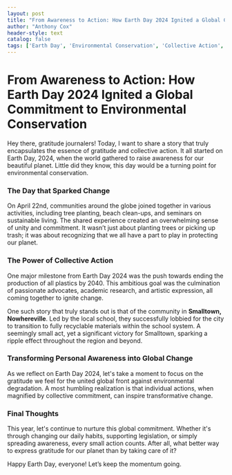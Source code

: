 ```yaml
---
layout: post
title: "From Awareness to Action: How Earth Day 2024 Ignited a Global Commitment to Environmental Conservation"
author: "Anthony Cox"
header-style: text
catalog: false
tags: ['Earth Day', 'Environmental Conservation', 'Collective Action', 'Sustainability', 'Gratitude Journal']
---
```


# From Awareness to Action: How Earth Day 2024 Ignited a Global Commitment to Environmental Conservation

Hey there, gratitude journalers! Today, I want to share a story that truly encapsulates the essence of gratitude and collective action. It all started on Earth Day, 2024, when the world gathered to raise awareness for our beautiful planet. Little did they know, this day would be a turning point for environmental conservation.

### The Day that Sparked Change

On April 22nd, communities around the globe joined together in various activities, including tree planting, beach clean-ups, and seminars on sustainable living. The shared experience created an overwhelming sense of unity and commitment. It wasn’t just about planting trees or picking up trash; it was about recognizing that we all have a part to play in protecting our planet.

### The Power of Collective Action

One major milestone from Earth Day 2024 was the push towards ending the production of all plastics by 2040. This ambitious goal was the culmination of passionate advocates, academic research, and artistic expression, all coming together to ignite change.

One such story that truly stands out is that of the community in **Smalltown, Nowhereville**. Led by the local school, they successfully lobbied for the city to transition to fully recyclable materials within the school system. A seemingly small act, yet a significant victory for Smalltown, sparking a ripple effect throughout the region and beyond.

### Transforming Personal Awareness into Global Change

As we reflect on Earth Day 2024, let's take a moment to focus on the gratitude we feel for the united global front against environmental degradation. A most humbling realization is that individual actions, when magnified by collective commitment, can inspire transformative change.

### Final Thoughts

This year, let's continue to nurture this global commitment. Whether it's through changing our daily habits, supporting legislation, or simply spreading awareness, every small action counts. After all, what better way to express gratitude for our planet than by taking care of it?

Happy Earth Day, everyone! Let’s keep the momentum going.
